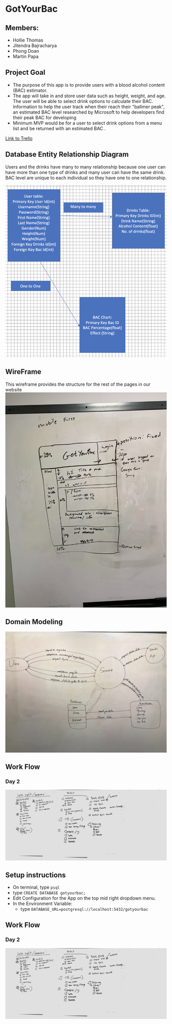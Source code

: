 # GotYourBac

## Members:
* Hollie Thomas
* Jitendra Bajracharya
* Phong Doan
* Martin Papa

## Project Goal
* The purpose of this app is to provide users with a blood alcohol content (BAC) estimator.  
* The app will take in and store user data such as height, weight, and age. The user will be able to select drink options to calculate their BAC.  Information to help the user track when their reach their "ballmer peak", an estimated BAC level researched by Microsoft to help developers find their peak BAC for developing
* Minimum MVP would be for a user to select drink options from a menu list and be returned with an estimated BAC .

[Link to Trello](https://trello.com/b/1XmX43HL)


## Database Entity Relationship Diagram
Users and the drinks have many to many relationship because one user can have more than one type of drinks and many user can have the same drink. 
BAC level are unique to each individual so they have one to one relationship.


![ERD](assets/database.png)

## WireFrame
This wireframe provides the structure for the rest of the pages in our website
![wireframe](assets/wireframe.jpg)

## Domain Modeling
![Domain Model](assets/domainModel.jpg)

## Work Flow 
### Day 2
![Day 2 diagram](assets/Day2.jpg)

## Setup instructions

- On terminal, type `psql`
- type `CREATE DATABASE gotyourbac;`
- Edit Configuration for the App on the top mid right dropdown menu.
- In the Environment Variable:
    - type `DATABASE_URL=postgresql://localhost:5432/gotyourbac`

## Work Flow 
### Day 2
![Day 2 diagram](assets/Day2.jpg)





